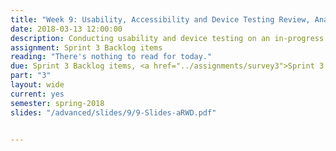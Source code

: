 ```yaml
---
title: "Week 9: Usability, Accessibility and Device Testing Review, Analytics, Sprint #3 Ends"
date: 2018-03-13 12:00:00
description: Conducting usability and device testing on an in-progress prototype and implementing feedback, Weekly scrum, help with deliverables related to Sprint 3.  Amrita (Web Typography) book review on Tuesday. Sprint review 3 on Thursday (stakeholder can attend), sprint retrospective 3 is due on Sunday.
assignment: Sprint 3 Backlog items
reading: "There's nothing to read for today."
due: Sprint 3 Backlog items, <a href="../assignments/survey3">Sprint 3 Retrospective Survey</a>
part: "3"
layout: wide
current: yes
semester: spring-2018
slides: "/advanced/slides/9/9-Slides-aRWD.pdf"


---
```

